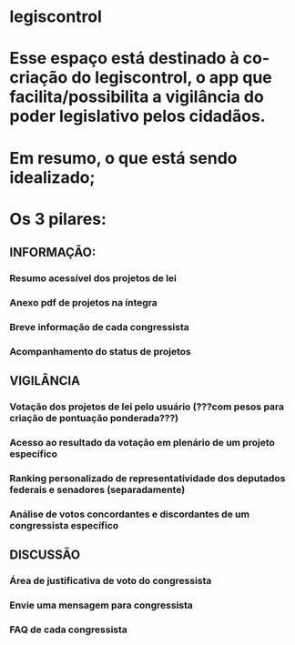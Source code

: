 # legiscontrol

# Esse espaço está destinado à co-criação do legiscontrol, o app que facilita/possibilita a vigilância do poder legislativo pelos cidadãos. 

# Em resumo, o que está sendo idealizado; 
# Os 3 pilares:

## INFORMAÇÃO:
### Resumo acessível dos projetos de lei
### Anexo pdf de projetos na íntegra
### Breve informação de cada congressista
### Acompanhamento do status de projetos

## VIGILÂNCIA
### Votação dos projetos de lei pelo usuário (???com pesos para criação de pontuação ponderada???)
### Acesso ao resultado da votação em plenário de um projeto específico
### Ranking personalizado de representatividade dos deputados federais e senadores (separadamente)
### Análise de votos concordantes e discordantes de um congressista específico

## DISCUSSÃO
### Área de justificativa de voto do congressista
### Envie uma mensagem para congressista
### FAQ de cada congressista



